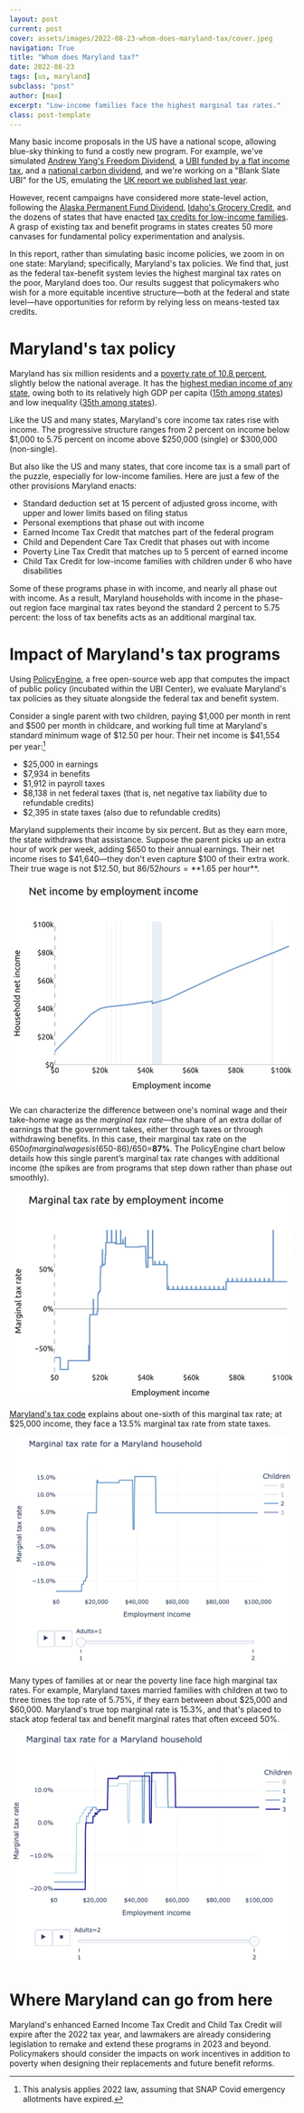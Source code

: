 ```yaml
---
layout: post
current: post
cover: assets/images/2022-08-23-whom-does-maryland-tax/cover.jpeg
navigation: True
title: "Whom does Maryland tax?"
date: 2022-08-23
tags: [us, maryland]
subclass: "post"
author: [max]
excerpt: "Low-income families face the highest marginal tax rates."
class: post-template
---
```


Many basic income proposals in the US have a national scope, allowing blue-sky thinking to fund a costly new program. For example, we've simulated [Andrew Yang's Freedom Dividend](https://www.ubicenter.org/distributional-analysis-of-andrew-yangs-freedom-dividend), a [UBI funded by a flat income tax](https://www.ubicenter.org/us-flat-tax), and a [national carbon dividend](https://www.ubicenter.org/us-carbon-dividend), and we're working on a "Blank Slate UBI" for the US, emulating the [UK report we published last year](https://www.ubicenter.org/uk-blank-slate-ubi).

However, recent campaigns have considered more state-level action, following the [Alaska Permanent Fund Dividend](https://pfd.alaska.gov/), [Idaho's Grocery Credit](https://tax.idaho.gov/i-1043.cfm), and the dozens of states that have enacted [tax credits for low-income families](https://www.taxcreditsforworkersandfamilies.org/state-tax-credits/). A grasp of existing tax and benefit programs in states creates 50 more canvases for fundamental policy experimentation and analysis.

In this report, rather than simulating basic income policies, we zoom in on one state: Maryland; specifically, Maryland's tax policies. We find that, just as the federal tax-benefit system levies the highest marginal tax rates on the poor, Maryland does too. Our results suggest that policymakers who wish for a more equitable incentive structure—both at the federal and state level—have opportunities for reform by relying less on means-tested tax credits.

# Maryland's tax policy

Maryland has six million residents and a [poverty rate of 10.8 percent](https://www.census.gov/content/dam/Census/library/publications/2021/demo/p60-275.pdf#page=32), slightly below the national average. It has the [highest median income of any state](https://en.wikipedia.org/wiki/List_of_U.S._states_and_territories_by_income), owing both to its relatively high GDP per capita ([15th among states](https://en.wikipedia.org/wiki/List_of_U.S._states_and_territories_by_GDP)) and low inequality ([35th among states](https://www.epi.org/multimedia/unequal-states-of-america/#/Maryland)).

Like the US and many states, Maryland's core income tax rates rise with income. The progressive structure ranges from 2 percent on income below $1,000 to 5.75 percent on income above $250,000 (single) or $300,000 (non-single).

But also like the US and many states, that core income tax is a small part of the puzzle, especially for low-income families. Here are just a few of the other provisions Maryland enacts:

* Standard deduction set at 15 percent of adjusted gross income, with upper and lower limits based on filing status
* Personal exemptions that phase out with income
* Earned Income Tax Credit that matches part of the federal program
* Child and Dependent Care Tax Credit that phases out with income
* Poverty Line Tax Credit that matches up to 5 percent of earned income
* Child Tax Credit for low-income families with children under 6 who have disabilities

Some of these programs phase in with income, and nearly all phase out with income. As a result, Maryland households with income in the phase-out region face marginal tax rates beyond the standard 2 percent to 5.75 percent: the loss of tax benefits acts as an additional marginal tax.

# Impact of Maryland's tax programs

Using [PolicyEngine](https://policyengine.org), a free open-source web app that computes the impact of public policy (incubated within the UBI Center), we evaluate Maryland's tax policies as they situate alongside the federal tax and benefit system.

Consider a single parent with two children, paying $1,000 per month in rent and $500 per month in childcare, and working full time at Maryland's standard minimum wage of $12.50 per hour. Their net income is $41,554 per year:[^1]

* $25,000 in earnings
* $7,934 in benefits
* $1,912 in payroll taxes
* $8,138 in net federal taxes (that is, net negative tax liability due to refundable credits)
* $2,395 in state taxes (also due to refundable credits)

Maryland supplements their income by six percent. But as they earn more, the state withdraws that assistance. Suppose the parent picks up an extra hour of work per week, adding $650 to their annual earnings. Their net income rises to $41,640—they don't even capture $100 of their extra work. Their true wage is not $12.50, but $86 / 52 hours = **$1.65 per hour**.

![](../assets/images/2022-08-18-whom-does-maryland-tax/net-income-single-parent-of-two.png)

We can characterize the difference between one's nominal wage and their take-home wage as the _marginal tax rate_—the share of an extra dollar of earnings that the government takes, either through taxes or through withdrawing benefits. In this case, their marginal tax rate on the $650 of marginal wages is ($650-$86)/$650=**87%**. The PolicyEngine chart below details how this single parent’s marginal tax rate changes with additional income (the spikes are from programs that step down rather than phase out smoothly).

![](../assets/images/2022-08-18-whom-does-maryland-tax/mtr-single-parent-of-two.png)

[Maryland's tax code](https://policyengine.github.io/openfisca-us//programs/states/md/tax/income/index.html) explains about one-sixth of this marginal tax rate; at $25,000 income, they face a 13.5% marginal tax rate from state taxes.

![](../assets/images/2022-08-18-whom-does-maryland-tax/md-mtr-single-parent-of-two.png)

Many types of families at or near the poverty line face high marginal tax rates. For example, Maryland taxes married families with children at two to three times the top rate of 5.75%, if they earn between about $25,000 and $60,000. Maryland's true top marginal rate is 15.3%, and that's placed to stack atop federal tax and benefit marginal rates that often exceed 50%.

![](../assets/images/2022-08-18-whom-does-maryland-tax/md-mtr-married-parents.png)

# Where Maryland can go from here

Maryland's enhanced Earned Income Tax Credit and Child Tax Credit will expire after the 2022 tax year, and lawmakers are already considering legislation to remake and extend these programs in 2023 and beyond. Policymakers should consider the impacts on work incentives in addition to poverty when designing their replacements and future benefit reforms.

[^1]: This analysis applies 2022 law, assuming that SNAP Covid emergency allotments have expired.
